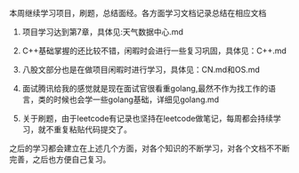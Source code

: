 本周继续学习项目，刷题，总结面经。各方面学习文档记录总结在相应文档

1. 项目学习达到第7章，具体见:天气数据中心.md

2. C++基础掌握的还比较不错，闲暇时会进行一些复习巩固，具体见：C++.md

3. 八股文部分也是在做项目闲暇时进行学习，具体见：CN.md和OS.md

4. 面试腾讯给我的感觉就是现在面试官很看重golang,最然不作为找工作的语言，类的时候也会学一些golang基础，详细见golang.md
5. 关于刷题，由于leetcode有记录也坚持在leetcode做笔记，每周都会持续学习，就不重复粘贴代码提交了。

之后的学习都会建立在上述几个方面，对各个知识的不断学习，对各个文档不不断完善，之后也方便自己复习。